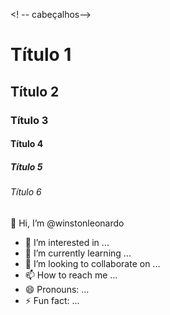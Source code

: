 <! -- cabeçalhos--> 

# Título 1
## Título 2
### Título 3 
#### Título 4
##### Título 5
###### Título 6




👋 Hi, I’m @winstonleonardo
- 👀 I’m interested in ...
- 🌱 I’m currently learning ...
- 💞️ I’m looking to collaborate on ...
- 📫 How to reach me ...
- 😄 Pronouns: ...
- ⚡ Fun fact: ...

<!---
winstonleonardo/winstonleonardo is a ✨ special ✨ repository because its `README.md` (this file) appears on your GitHub profile.
You can click the Preview link to take a look at your changes.
--->
